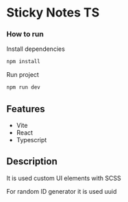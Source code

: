 # Sticky Notes TS


### How to run

Install dependencies

```bash
npm install
```

Run project

```bash
npm run dev
```

## Features

- Vite
- React
- Typescript

## Description 

It is used custom UI elements with SCSS

For random ID generator it is used uuid

